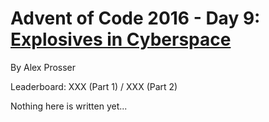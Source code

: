 # Advent of Code 2016 - Day 9: [Explosives in Cyberspace](https://adventofcode.com/2016/day/9)
By Alex Prosser

Leaderboard: XXX (Part 1) / XXX (Part 2)

Nothing here is written yet...